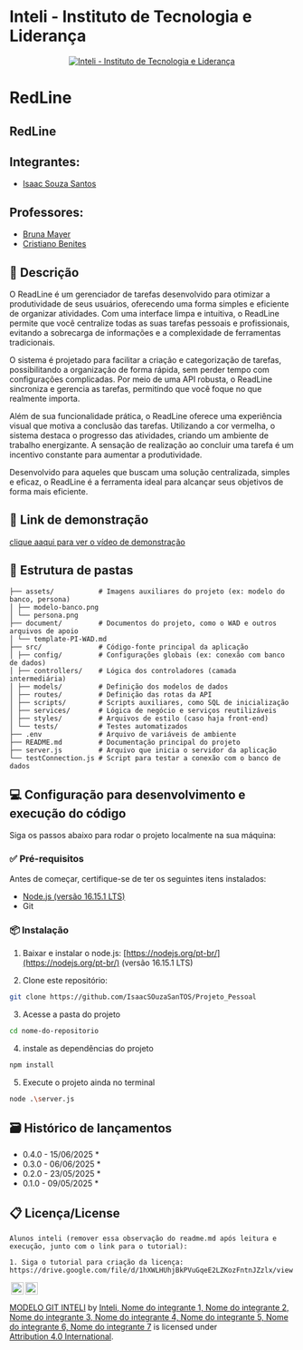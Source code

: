 # Inteli - Instituto de Tecnologia e Liderança 

<p align="center">
<a href= "https://www.inteli.edu.br/"><img src="/assets/inteli.png" alt="Inteli - Instituto de Tecnologia e Liderança" border="0"></a>
</p>

# RedLine

## RedLine

## Integrantes: 
- <a href="https://www.linkedin.com/in/isaac-souza-santos/">Isaac Souza Santos</a>


## Professores:

- <a href="https://www.linkedin.com/in/bruna-mayer/">Bruna Mayer</a>
- <a href="https://www.linkedin.com/in/cristiano-benites-ph-d-687647a8/">Cristiano Benites</a> 

## 📝 Descrição

O ReadLine é um gerenciador de tarefas desenvolvido para otimizar a produtividade de seus usuários, oferecendo uma forma simples e eficiente de organizar atividades. Com uma interface limpa e intuitiva, o ReadLine permite que você centralize todas as suas tarefas pessoais e profissionais, evitando a sobrecarga de informações e a complexidade de ferramentas tradicionais.

O sistema é projetado para facilitar a criação e categorização de tarefas, possibilitando a organização de forma rápida, sem perder tempo com configurações complicadas. Por meio de uma API robusta, o ReadLine sincroniza e gerencia as tarefas, permitindo que você foque no que realmente importa.

Além de sua funcionalidade prática, o ReadLine oferece uma experiência visual que motiva a conclusão das tarefas. Utilizando a cor vermelha, o sistema destaca o progresso das atividades, criando um ambiente de trabalho energizante. A sensação de realização ao concluir uma tarefa é um incentivo constante para aumentar a produtividade.

Desenvolvido para aqueles que buscam uma solução centralizada, simples e eficaz, o ReadLine é a ferramenta ideal para alcançar seus objetivos de forma mais eficiente.

## 📝 Link de demonstração

[clique aaqui para ver o vídeo de demonstração](https://drive.google.com/file/d/1U9xZ_fhzniXDiJhUvZdUtUG0LfjTFBr4/view?usp=sharing)

## 📁 Estrutura de pastas

```plaintext
├── assets/           # Imagens auxiliares do projeto (ex: modelo do banco, persona)
│ ├── modelo-banco.png
│ └── persona.png
├── document/         # Documentos do projeto, como o WAD e outros arquivos de apoio
│ └── template-PI-WAD.md
├── src/              # Código-fonte principal da aplicação
│ ├── config/         # Configurações globais (ex: conexão com banco de dados)
│ ├── controllers/    # Lógica dos controladores (camada intermediária)
│ ├── models/         # Definição dos modelos de dados
│ ├── routes/         # Definição das rotas da API
│ ├── scripts/        # Scripts auxiliares, como SQL de inicialização
│ ├── services/       # Lógica de negócio e serviços reutilizáveis
│ ├── styles/         # Arquivos de estilo (caso haja front-end)
│ └── tests/          # Testes automatizados
├── .env              # Arquivo de variáveis de ambiente
├── README.md         # Documentação principal do projeto
├── server.js         # Arquivo que inicia o servidor da aplicação
└── testConnection.js # Script para testar a conexão com o banco de dados
```

## 💻 Configuração para desenvolvimento e execução do código

Siga os passos abaixo para rodar o projeto localmente na sua máquina:

### ✅ Pré-requisitos

Antes de começar, certifique-se de ter os seguintes itens instalados:

- [Node.js (versão 16.15.1 LTS)](https://nodejs.org/pt-br/)
- Git

### 📦 Instalação

1. Baixar e instalar o node.js: [https://nodejs.org/pt-br/](https://nodejs.org/pt-br/) (versão 16.15.1 LTS)

2. Clone este repositório:

```sh
git clone https://github.com/IsaacSOuzaSanTOS/Projeto_Pessoal

```

3. Acesse a pasta do projeto

```sh
cd nome-do-repositorio
```

4. instale as dependências do projeto

```sh
npm install
```

5. Execute o projeto ainda no terminal

```sh
node .\server.js
```

## 🗃 Histórico de lançamentos

* 0.4.0 - 15/06/2025
    * 
* 0.3.0 - 06/06/2025
    * 
* 0.2.0 - 23/05/2025
    * 
* 0.1.0 - 09/05/2025
    *

## 📋 Licença/License
```
Alunos inteli (remover essa observação do readme.md após leitura e execução, junto com o link para o tutorial):

1. Siga o tutorial para criação da licença: https://drive.google.com/file/d/1hXWLHUhjBkPVuGqeE2LZKozFntnJZzlx/view
```

<img style="height:22px!important;margin-left:3px;vertical-align:text-bottom;" src="https://mirrors.creativecommons.org/presskit/icons/cc.svg?ref=chooser-v1"><img style="height:22px!important;margin-left:3px;vertical-align:text-bottom;" src="https://mirrors.creativecommons.org/presskit/icons/by.svg?ref=chooser-v1"><p xmlns:cc="http://creativecommons.org/ns#" xmlns:dct="http://purl.org/dc/terms/"><a property="dct:title" rel="cc:attributionURL" href="https://github.com/Intelihub/Template_M2/">MODELO GIT INTELI</a> by <a rel="cc:attributionURL dct:creator" property="cc:attributionName" href="https://www.yggbrasil.com.br/vr">Inteli, Nome do integrante 1, Nome do integrante 2, Nome do integrante 3, Nome do integrante 4, Nome do integrante 5, Nome do integrante 6, Nome do integrante 7</a> is licensed under <a href="http://creativecommons.org/licenses/by/4.0/?ref=chooser-v1" target="_blank" rel="license noopener noreferrer" style="display:inline-block;">Attribution 4.0 International</a>.</p>

